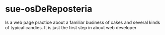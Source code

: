 # sue-osDeReposteria
Is a web page practice about a familiar  business of cakes and several kinds of typical candies.
It is just the first step in about web developer
